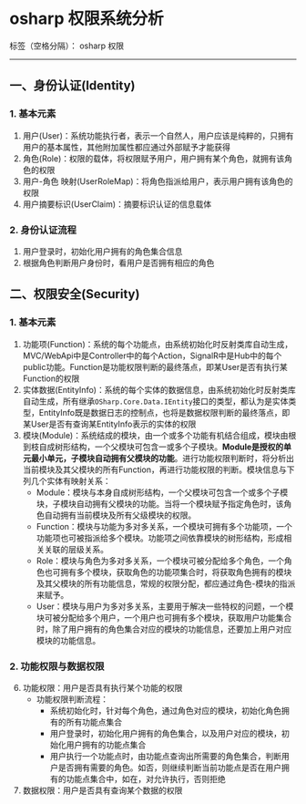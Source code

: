 ﻿# osharp 权限系统分析

标签（空格分隔）： osharp 权限

---

## 一、身份认证(Identity)
### 1. 基本元素
 1. 用户(User)：系统功能执行者，表示一个自然人，用户应该是纯粹的，只拥有用户的基本属性，其他附加属性都应通过外部赋予才能获得
 2. 角色(Role)：权限的载体，将权限赋予用户，用户拥有某个角色，就拥有该角色的权限
 3. 用户-角色 映射(UserRoleMap)：将角色指派给用户，表示用户拥有该角色的权限
 4. 用户摘要标识(UserClaim)：摘要标识认证的信息载体
### 2. 身份认证流程
 1. 用户登录时，初始化用户拥有的角色集合信息
 2. 根据角色判断用户身份时，看用户是否拥有相应的角色

## 二、权限安全(Security)
### 1. 基本元素

 1. 功能项(Function)：系统的每个功能点，由系统初始化时反射类库自动生成，MVC/WebApi中是Controller中的每个Action，SignalR中是Hub中的每个public功能。Function是功能权限判断的最终落点，即某User是否有执行某Function的权限
 2. 实体数据(EntityInfo)：系统的每个实体的数据信息，由系统初始化时反射类库自动生成，所有继承`OSharp.Core.Data.IEntity`接口的类型，都认为是实体类型，EntityInfo既是数据日志的控制点，也将是数据权限判断的最终落点，即某User是否有查询某EntityInfo表示的实体的权限
 3. 模块(Module)：系统结成的模块，由一个或多个功能有机结合组成，模块由根到枝自成树形结构，一个父模块可包含一或多个子模块。**Module是授权的单元最小单元，子模块自动拥有父模块的功能**。进行功能权限判断时，将分析出当前模块及其父模块的所有Function，再进行功能权限的判断。模块信息与下列几个实体有映射关系：
    *  Module：模块与本身自成树形结构，一个父模块可包含一个或多个子模块，子模块自动拥有父模块的功能。当将一个模块赋予指定角色时，该角色自动拥有当前模块及所有父级模块的权限。
    *  Function：模块与功能为多对多关系，一个模块可拥有多个功能项，一个功能项也可被指派给多个模块。功能项之间依靠模块的树形结构，形成相关关联的层级关系。
    *  Role：模块与角色为多对多关系，一个模块可被分配给多个角色，一个角色也可拥有多个模块，获取角色的功能项集合时，将获取角色拥有的模块及其父模块的所有功能信息，常规的权限分配，都应通过角色-模块的指派来赋予。
    *  User：模块与用户为多对多关系，主要用于解决一些特权的问题，一个模块可被分配给多个用户，一个用户也可拥有多个模块，获取用户功能集合时，除了用户拥有的角色集合对应的模块的功能信息，还要加上用户对应模块的功能信息。
    
### 2. 功能权限与数据权限
 6. 功能权限：用户是否具有执行某个功能的权限
    *  功能权限判断流程：
        * 系统初始化时，针对每个角色，通过角色对应的模块，初始化角色拥有的所有功能点集合
        * 用户登录时，初始化用户拥有的角色集合，以及用户对应的模块，初始化用户拥有的功能点集合
        * 用户执行一个功能点时，由功能点查询出所需要的角色集合，判断用户是否拥有需要的角色。如否，则继续判断当前功能点是否在用户拥有的功能点集合中，如在，对允许执行，否则拒绝
 7. 数据权限：用户是否具有查询某个数据的权限